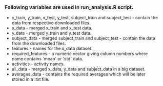 ### Following variables are used in run_analysis.R script.

  *  x_train, y_train, x_test, y_test, subject_train and subject_test  - contain the data from respective downloaded files.
  *  x_data - merged x_train and x_test data.
  *  y_data - merged y_train and y_test data.
  *  subject_data - merged subject_train and subject_test  - contain the data from the downloaded files.
  *  features - names for the x_data dataset. 
  *  required_features - a numeric vector giving column numbers where name contains 'mean' or 'std' data.
  *  activities - activity names.
  *  all_data - merged x_data, y_data and subject_data in a big dataset.
  *  averages_data - contains the required averages which will be later stored in a .txt file. 
